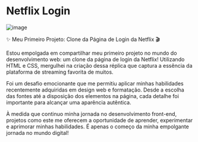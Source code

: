 # Netflix Login


![image](https://github.com/carolczeder/projeto-netflix-login/assets/103961258/a0eede97-de90-4a73-8722-c27ed4be2136)


✨ Meu Primeiro Projeto: Clone da Página de Login da Netflix 🎬

Estou empolgada em compartilhar meu primeiro projeto no mundo do desenvolvimento web: um clone da página de login da Netflix! Utilizando HTML e CSS, mergulhei na criação dessa réplica que captura a essência da plataforma de streaming favorita de muitos.

Foi um desafio emocionante que me permitiu aplicar minhas habilidades recentemente adquiridas em design web e formatação. Desde a escolha das fontes até a disposição dos elementos na página, cada detalhe foi importante para alcançar uma aparência autêntica.

À medida que continuo minha jornada no desenvolvimento front-end, projetos como este me oferecem a oportunidade de aprender, experimentar e aprimorar minhas habilidades. É apenas o começo da minha empolgante jornada no mundo digital!

